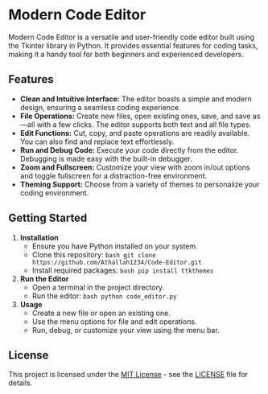# Modern Code Editor

Modern Code Editor is a versatile and user-friendly code editor built using the Tkinter library in Python. It provides essential features for coding tasks, making it a handy tool for both beginners and experienced developers.

## Features

- **Clean and Intuitive Interface:** The editor boasts a simple and modern design, ensuring a seamless coding experience.
- **File Operations:** Create new files, open existing ones, save, and save as—all with a few clicks. The editor supports both text and all file types.
- **Edit Functions:** Cut, copy, and paste operations are readily available. You can also find and replace text effortlessly.
- **Run and Debug Code:** Execute your code directly from the editor. Debugging is made easy with the built-in debugger.
- **Zoom and Fullscreen:** Customize your view with zoom in/out options and toggle fullscreen for a distraction-free environment.
- **Theming Support:** Choose from a variety of themes to personalize your coding environment.

## Getting Started

1. **Installation**
   - Ensure you have Python installed on your system.
   - Clone this repository:
     ``bash
     git clone https://github.com/Athallah1234/Code-Editor.git
     ``
   - Install required packages:
     ``bash
     pip install ttkthemes
     ``
2. **Run the Editor**
   - Open a terminal in the project directory.
   - Run the editor:
     ``bash
     python code_editor.py
     ``
3. **Usage**
   - Create a new file or open an existing one.
   - Use the menu options for file and edit operations.
   - Run, debug, or customize your view using the menu bar.
  
## License

This project is licensed under the [MIT License](LICENSE) - see the [LICENSE](LICENSE) file for details.
